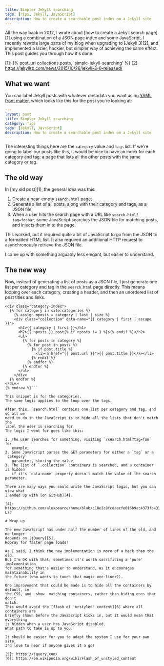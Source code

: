 ```yaml
---
title: Simpler Jekyll searching
tags: [Tips, Jekyll, JavaScript]
description: How to create a searchable post index on a Jekyll site
---
```


All the way back in 2012, I wrote about [how to create a Jekyll search page][1] 
using a combination of a JSON page index and some JavaScript.
I recently rewrote large parts of my blog when upgrading to [Jekyll 3][2], and 
implemented a lazier, hackier, but simpler way of achieving the same effect. 
This post guides you through how it's done.

[1]: {% post_url collections.posts, 'simple-jekyll-searching' %}
[2]: https://jekyllrb.com/news/2015/10/26/jekyll-3-0-released/

## What we want

You can label Jekyll posts with whatever metadata you want using [YAML front 
matter][3], which looks like this for the post you're looking at: 

```yaml
---
layout: post
title: Simpler Jekyll searching
category: Tips
tags: [Jekyll, JavaScript]
description: How to create a searchable post index on a Jekyll site
---
```

The interesting things here are the `category` value and `tags` list.
If we're going to label our posts like this, it would be nice to have an index 
for each category and tag; a page that lists all the other posts with the same 
category or tag.

[3]: http://jekyllrb.com/docs/frontmatter/

## The old way

In [my old post][1], the general idea was this:

1. Create a near-empty `search.html` page;
2. Generate a list of all posts, along with their category and tags, as a JSON 
   file;
3. When a user hits the search page with a URL like `search.html?tag=foobar`, 
   some JavaScript searches the JSON file for matching posts, and injects them 
   in to the page.

This worked, but it required quite a bit of JavaScript to go from the JSON to a 
formatted HTML list.
It also required an additional HTTP request to asynchronously retrieve the JSON 
file.

I came up with something arguably less elegant, but easier to understand.

## The new way

Now, instead of generating a list of posts as a JSON file, I just generate one 
list per category and tag in the `search.html` page directly.
This means looping over each category, creating a header, and then an unordered 
list of post titles and links.

```liquid %}{% raw
<div class="category-index">
  {% for category in site.categories %}
    {% assign nposts = category | last | size %}
    <div class="collection" data-name="{{ category | first | escape }}">
      <h1>{{ category | first }}</h1>
      <h2>{{ nposts }} post{% if nposts != 1 %}s{% endif %}</h2>
      <ul>
        {% for posts in category %}
          {% for post in posts %}
            {% if post.title %}
              <li><a href="{{ post.url }}">{{ post.title }}</a></li>
            {% endif %}
          {% endfor %}
        {% endfor %}
      </ul>
    </div>
  {% endfor %}
</div>
{% endraw %}```

This snippet is for the categories.
The same logic applies to the loop over the tags.

After this, `search.html` contains one list per category and tag, and so all we 
need to do in the JavaScript is to hide all the lists that don't match the 
label the user is searching for.
The logic I went for goes like this:

1. The user searches for something, visiting `/search.html?tag=foo` for 
   example;
2. Some JavaScript parses the GET parameters for either a `tag` or a `category` 
   parameter, storing the value;
3. The list of `.collection` containers is searched, and a container is hidden 
   if it's `data-name` property doesn't match the value of the search parameter.

There are many ways you could write the JavaScript logic, but you can view what 
I ended up with [on GitHub][4].

[4]: https://github.com/alexpearce/home/blob/c18e2c8fcdaecfe016b9ac4373fe433fa20a9d2a/assets/js/alexpearce.js#L64-L73

# Wrap up

The new JavaScript has under half the number of lines of the old, and no longer 
depends on [jQuery][5].
Hooray for faster page loads!

As I said, I think the new implementation is more of a hack than the old.
But I'm OK with that; sometimes it's worth sacrificing a 'pure' implementation 
for something that's easier to understand, as it encourages maintainability in 
the future (who wants to touch that magic one-liner?).

One improvement that could be made is to hide all the containers by default, in 
the CSS, and _show_ matching containers, rather than hiding ones that don't 
match.
This would avoid the [flash of 'unstyled' content][6] where all containers are 
briefly shown before the JavaScript kicks in, but it would mean that everything 
is hidden when a user has JavaScript disabled.
What path to take is up to you.

It should be easier for you to adapt the system I use for your own site.
I'd love to hear if anyone gives it a go!

[5]: https://jquery.com/
[6]: https://en.wikipedia.org/wiki/Flash_of_unstyled_content
